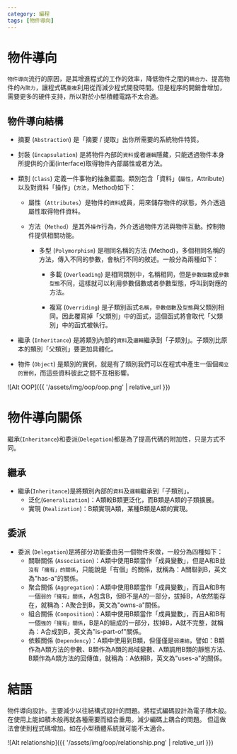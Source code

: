 ```yaml
---
category: 編程 
tags: [物件導向]
---
```



# 物件導向

`物件導向`流行的原因，是其增進程式的工作的效率，降低物件之間的`耦合力`、提高物件的`內聚力`，讓程式碼`重複`利用從而減少程式開發時間。但是程序的開銷會增加，需要更多的硬件支持，所以對於小型積體電路不太合適。

## 物件導向結構

 - 摘要 (`Abstraction`) 是「摘要 / 提取」出你所需要的系統物件特質。

 - 封裝 (`Encapsulation`) 是將物件內部的`資料`或者`邏輯`隱藏，只能透過物件本身所提供的介面(interface)取得物件內部屬性或者方法。

 - 類別 (`Class`) 定義一件事物的抽象藍圖。類別包含「資料」(`屬性`，Attribute)以及對資料「操作」(`方法`，Method)如下：

    - 屬性（`Attributes`）是物件的`資料`成員，用來儲存物件的狀態，外介透過屬性取得物件資料。

    - 方法（`Method`）是其外`操作`行為，外介透過物件方法與物件互動。控制物件提供相關功能。

       - 多型 (`Polymorphism`) 是相同名稱的方法 (Method)，多個相同名稱的方法，傳入不同的參數，會執行不同的敘述。一般分為兩種如下：

            - 多載 (`Overloading`) 是相同類別中，名稱相同，但是`參數個數`或`參數型態`不同，這樣就可以利用參數個數或者參數型態，呼叫到對應的方法。

            - 複寫 (`Overriding`) 是子類別函式`名稱`，`參數個數`及`型態`與父類別相同。因此覆寫掉「父類別」中的函式，這個函式將會取代「父類別」中的函式被執行。

 - 繼承 (`Inheritance`) 是將類別內部的`資料`及`邏輯`繼承到「子類別」。子類別比原本的類別「父類別」要更加具體化。

 - 物件 (`Object`) 是類別的實例，就是有了類別我們可以在程式中產生一個個`獨立的實例`，而這些資料彼此之間不互相影響。


![Alt OOP]({{ '/assets/img/oop/oop.png' | relative_url }})


# 物件導向關係 

   繼承(`Inheritance`)和委派(`Delegation`)都是為了提高代碼的附加性，只是方式不同。

## 繼承

   - 繼承(`Inheritance`)是將類別內部的`資料`及`邏輯`繼承到「子類別」。
     - 泛化(`Generalization`)：A類較B類更泛化，而B類是A類的子類擴展。
     - 實現 (`Realization`)：B類實現A類，某種B類是A類的實現。

## 委派
   - 委派 (`Delegation`)是將部分功能委由另一個物件來做，一般分為四種如下：
     - 關聯關係 (`Association`)：A類中使用B類當作「成員變數」，但是A和B並`沒有「擁有」的關係`，只能說是「有個」的關係，就稱為：A關聯到B，英文為"has-a"的關係。
     - 聚合關係 (`Aggregation`)：A類中使用B類當作「成員變數」，而且A和B有一個`弱的「擁有」關係`，A包含B，但B不是A的一部分，拔掉B，A依然能存在，就稱為：A聚合到B，英文為"owns-a"關係。
     - 組合關係 (`Composition`)：A類中使用B類當作「成員變數」，而且A和B有一個`強的「擁有」關係`，B是A的組成的一部分，拔掉B，A就不完整，就稱為：A合成到B，英文為"is-part-of"關係。
     - 依賴關係 (`Dependency`)：A類中使用到B類，但僅僅是`弱連結`，譬如：B類作為A類方法的參數、B類作為A類的局域變數、A類調用B類的靜態方法、B類作為A類方法的回傳值，就稱為：A依賴B，英文為"uses-a"的關係。

# 結語

物件導向設計。主要減少以往結構式設計的問題。將程式編碼設計為電子積木般。
在使用上能如積木般再就各種需要而組合重用。減少編碼上耦合的問題。
但這做法會使到程式碼增加。如在小型積體系統就可能不太適合。

![Alt relationship]({{ '/assets/img/oop/relationship.png' | relative_url }})